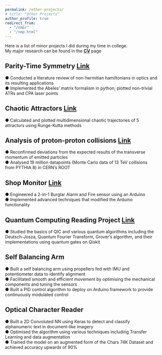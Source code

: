 ```yaml
---
permalink: /other-projects/
# title: "Other Projects"
author_profile: true
redirect_from: 
  - "/nmp/"
  - "/nmp.html"
---
```


Here is a list of minor projects I did during my time in college.  
My major research can be found in the [**CV**](/cv) page

Parity-Time Symmetry [Link](https://github.com/mvakde/parity-time-symmetry)
------
● Conducted a literature review of non-hermitian hamiltonians in optics and its resulting applications  
● Implemented the Abeles’ matrix formalism in python; plotted non-trivial ATRs and CPA laser points  

Chaotic Attractors [Link](/files/Strange-Attractors.pdf)
------
● Calculated and plotted multidimensional chaotic trajectories of 5 attractors using Runge-Kutta methods  

Analysis of proton-proton collisions [Link](https://github.com/mvakde/proton-collision-analysis)
------
● Reconfirmed deviations from the expected results of the transverse momentum of emitted particles  
● Analysed 19 million datapoints (Monte Carlo data of 13 TeV collisions from PYTHIA 8) in CERN’s ROOT  

Shop Monitor [Link](https://github.com/mvakde/shop-monitors)
------
● Engineered a 2-in-1 Burglar Alarm and Fire sensor using an Arduino  
● Implemented advanced techniques that modified the Arduino functionality  

Quantum Computing Reading Project [Link](/files/Quantum-Computing-Mithil-Vakde.pdf)
------
● Studied the basics of QIC and various quantum algorithms including the Deutsch-Josza, Quantum Fourier
Transform, Grover’s algorithm, and their implementations using quantum gates on Qiskit  

Self Balancing Arm
------
● Built a self balancing arm using propellers fed with IMU and potentiometer data to identify alignment  
● Facilitated smooth and efficient movement by optimising the mechanical components and tuning the sensors  
● Built a PID control algorithm to deploy on Arduino framework to provide continuously modulated control  

Optical Character Reader
------
● Built a 2D Convoluted NN using Keras to detect and classify alphanumeric text in document-like imagery  
● Optimised the algorithm using various techniques including Transfer Learning and data augmentation  
● Trained the model on an augmented form of the Chars 74K Dataset and achieved accuracy upwards of 90%  